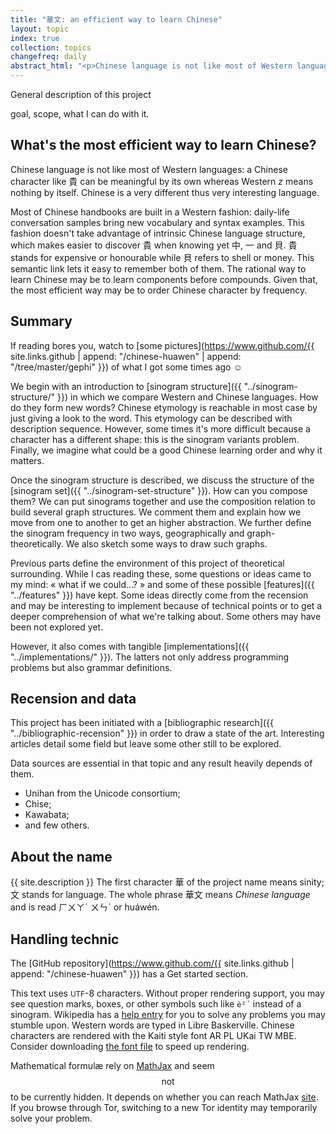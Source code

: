 ```yaml
---
title: "華文: an efficient way to learn Chinese"
layout: topic
index: true
collection: topics
changefreq: daily
abstract_html: "<p>Chinese language is not like most of Western languages: a sinogram like 貴 can be meaningful by its own whereas Western <i>z</i> means nothing by itself. Chinese is a very different thus very interesting language. What's the most efficient way to learn characters?</p><p>The rational way may be to learn components before compounds. Given that, the most efficient way may be to order Chinese character by frequency. We initially focus on a single sinogram sructure and then broaden the scope to sinogram composition directed network. We further foresee how to crawl it and retrieve data from it.</p>"
---
```


General description of this project

goal, scope, what I can do with it.

## What's the most efficient way to learn Chinese?

Chinese language is not like most of Western languages: a Chinese character like 貴 can be meaningful by its own whereas Western _z_ means nothing by itself. Chinese is a very different thus very interesting language.

Most of Chinese handbooks are built in a Western fashion: daily-life conversation samples bring new vocabulary and syntax examples. This fashion doesn't take advantage of intrinsic Chinese language structure, which makes easier to discover 貴 when knowing yet 中, 一 and 貝. 貴 stands for expensive or honourable while 貝 refers to shell or money. This semantic link lets it easy to remember both of them. The rational way to learn Chinese may be to learn components before compounds. Given that, the most efficient way may be to order Chinese character by frequency.

## Summary

If reading bores you, watch to [some pictures](https://www.github.com/{{ site.links.github | append: "/chinese-huawen" | append: "/tree/master/gephi" }}) of what I got some times ago ☺

We begin with an introduction to [sinogram structure]({{ "../sinogram-structure/" }}) in which we compare Western and Chinese languages. How do they form new words? Chinese etymology is reachable in most case by just giving a look to the word. This etymology can be described with description sequence. However, some times it's more difficult because a character has a different shape: this is the sinogram variants problem. Finally, we imagine what could be a good Chinese learning order and why it matters.

Once the sinogram structure is described, we discuss the structure of the [sinogram set]({{ "../sinogram-set-structure" }}). How can you compose them? We can put sinograms together and use the composition relation to build several graph structures. We comment them and explain how we move from one to another to get an higher abstraction. We further define the sinogram frequency in two ways, geographically and graph-theoretically. We also sketch some ways to draw such graphs.

Previous parts define the environment of this project of theoretical surrounding. While I cas reading these, some questions or ideas came to my mind: « what if we could…? » and some of these possible [features]({{ "../features" }}) have kept. Some ideas directly come from the recension and may be interesting to implement because of technical points or to get a deeper comprehension of what we're talking about. Some others may have been not explored yet.

However, it also comes with tangible [implementations]({{ "../implementations/" }}). The latters not only address programming problems but also grammar definitions.

## Recension and data

This project has been initiated with a [bibliographic research]({{ "../bibliographic-recension" }}) in order to draw a state of the art. Interesting articles detail some field but leave some other still to be explored.

Data sources are essential in that topic and any result heavily depends of them.

 * Unihan from the Unicode consortium;
 * Chise;
 * Kawabata;
 * and few others.

## About the name

{{ site.description }} The first character 華 of the project name means sinity; 文 stands for language. The whole phrase 華文 means _Chinese language_ and is read ㄏㄨㄚˊ ㄨㄣˊ or huáwén.

## Handling technic

The [GitHub repository](https://www.github.com/{{ site.links.github | append: "/chinese-huawen" }}) has a Get started section.

This text uses <small>UTF</small>-8 characters. Without proper rendering support, you may see question marks, boxes, or other symbols such like `è²´` instead of a sinogram. Wikipedia has a [help entry](https://en.wikipedia.org/wiki/Help:Special_characters) for you to solve any problems you may stumble upon. Western words are typed in Libre Baskerville. Chinese characters are rendered with the Kaiti style font AR PL UKai TW MBE. Consider downloading [the font file](/fonts/AR-PL-UKai-TW-MBE.ttf) to speed up rendering.

Mathematical formulæ rely on [MathJax](http://www.mathjax.org/) and seem $$\mathrm{not}$$ to be currently hidden. It depends on whether you can reach MathJax [site](http://www.mathjax.org/). If you browse through Tor, switching to a new Tor identity may temporarily solve your problem.

